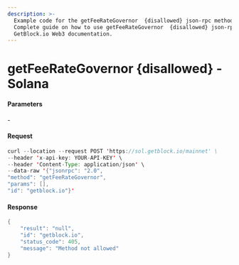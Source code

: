 ```yaml
---
description: >-
  Example code for the getFeeRateGovernor  {disallowed} json-rpc method.
  Сomplete guide on how to use getFeeRateGovernor  {disallowed} json-rpc in
  GetBlock.io Web3 documentation.
---
```


# getFeeRateGovernor {disallowed} - Solana

#### Parameters

\-

#### Request

```java
curl --location --request POST 'https://sol.getblock.io/mainnet' \ 
--header 'x-api-key: YOUR-API-KEY' \ 
--header 'Content-Type: application/json' \ 
--data-raw '{"jsonrpc": "2.0",
"method": "getFeeRateGovernor",
"params": [],
"id": "getblock.io"}'
```

#### Response

```java
{
    "result": "null",
    "id": "getblock.io",
    "status_code": 405,
    "message": "Method not allowed"
}
```
